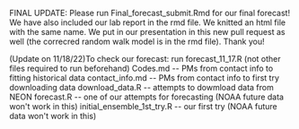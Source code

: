 FINAL UPDATE:
Please run Final_forecast_submit.Rmd for our final forecast! We have also included our lab report in the rmd file. We knitted an html file with the same name. We put in our presentation in this new pull request as well (the correcred random walk model is in the rmd file). Thank you!



(Update on 11/18/22)To check our forecast: run forecast_11_17.R (not other files required to run beforehand)
Codes.md -- PMs from contact info to fitting historical data
contact_info.md -- PMs from contact info to first try downloading data
download_data.R -- attempts to dowmload data from NEON
forecast.R -- one of our attempts for forecasting (NOAA future data won't work in this)
initial_ensemble_1st_try.R -- our first try (NOAA future data won't work in this)
